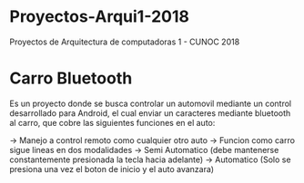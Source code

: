 # Proyectos-Arqui1-2018
Proyectos de Arquitectura de computadoras 1 - CUNOC 2018

# Carro Bluetooth
Es un proyecto donde se busca controlar un automovil mediante un control desarrollado para
Android, el cual enviar un caracteres mediante bluetooth al carro, que cobre las siguientes
funciones en el auto:

-> Manejo a control remoto como cualquier otro auto
-> Funcion como carro sigue lineas en dos modalidades
  -> Semi Automatico (debe mantenerse constantemente presionada la tecla hacia adelante)
  -> Automatico (Solo se presiona una vez el boton de inicio y el auto avanzara)
